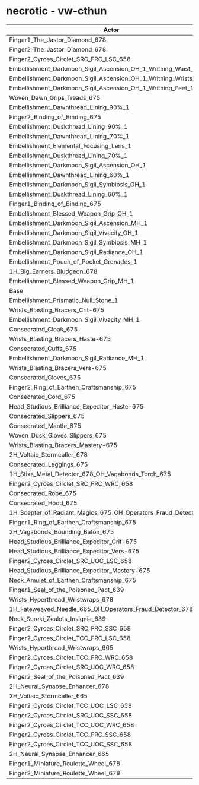 # necrotic - vw-cthun
| Actor | DPS | Increase |
|---|:---:|:---:|
|Finger1_The_Jastor_Diamond_678|2778325|1.98%|
|Finger2_The_Jastor_Diamond_678|2774496|1.84%|
|Finger2_Cyrces_Circlet_SRC_FRC_LSC_658|2750352|0.95%|
|Embellishment_Darkmoon_Sigil_Ascension_OH_1_Writhing_Waist_1|2750144|0.94%|
|Embellishment_Darkmoon_Sigil_Ascension_OH_1_Writhing_Wrists_1|2749439|0.92%|
|Embellishment_Darkmoon_Sigil_Ascension_OH_1_Writhing_Feet_1|2748623|0.89%|
|Woven_Dawn_Grips_Treads_675|2742156|0.65%|
|Embellishment_Dawnthread_Lining_90%_1|2741847|0.64%|
|Finger2_Binding_of_Binding_675|2740020|0.57%|
|Embellishment_Duskthread_Lining_90%_1|2739607|0.55%|
|Embellishment_Dawnthread_Lining_70%_1|2737643|0.48%|
|Embellishment_Elemental_Focusing_Lens_1|2737206|0.47%|
|Embellishment_Duskthread_Lining_70%_1|2735525|0.40%|
|Embellishment_Darkmoon_Sigil_Ascension_OH_1|2734564|0.37%|
|Embellishment_Dawnthread_Lining_60%_1|2734290|0.36%|
|Embellishment_Darkmoon_Sigil_Symbiosis_OH_1|2733380|0.33%|
|Embellishment_Duskthread_Lining_60%_1|2733375|0.33%|
|Finger1_Binding_of_Binding_675|2731421|0.25%|
|Embellishment_Blessed_Weapon_Grip_OH_1|2730452|0.22%|
|Embellishment_Darkmoon_Sigil_Ascension_MH_1|2729857|0.20%|
|Embellishment_Darkmoon_Sigil_Vivacity_OH_1|2728659|0.15%|
|Embellishment_Darkmoon_Sigil_Symbiosis_MH_1|2728392|0.14%|
|Embellishment_Darkmoon_Sigil_Radiance_OH_1|2728379|0.14%|
|Embellishment_Pouch_of_Pocket_Grenades_1|2728329|0.14%|
|1H_Big_Earners_Bludgeon_678|2725256|0.03%|
|Embellishment_Blessed_Weapon_Grip_MH_1|2724572|0.00%|
|Base|2724501|0.00%|
|Embellishment_Prismatic_Null_Stone_1|2723596|-0.03%|
|Wrists_Blasting_Bracers_Crit-675|2723360|-0.04%|
|Embellishment_Darkmoon_Sigil_Vivacity_MH_1|2722468|-0.07%|
|Consecrated_Cloak_675|2722264|-0.08%|
|Wrists_Blasting_Bracers_Haste-675|2721737|-0.10%|
|Consecrated_Cuffs_675|2721463|-0.11%|
|Embellishment_Darkmoon_Sigil_Radiance_MH_1|2721388|-0.11%|
|Wrists_Blasting_Bracers_Vers-675|2721246|-0.12%|
|Consecrated_Gloves_675|2720949|-0.13%|
|Finger2_Ring_of_Earthen_Craftsmanship_675|2720782|-0.14%|
|Consecrated_Cord_675|2720652|-0.14%|
|Head_Studious_Brilliance_Expeditor_Haste-675|2720225|-0.16%|
|Consecrated_Slippers_675|2720089|-0.16%|
|Consecrated_Mantle_675|2719921|-0.17%|
|Woven_Dusk_Gloves_Slippers_675|2719427|-0.19%|
|Wrists_Blasting_Bracers_Mastery-675|2719018|-0.20%|
|2H_Voltaic_Stormcaller_678|2718990|-0.20%|
|Consecrated_Leggings_675|2718940|-0.20%|
|1H_Stixs_Metal_Detector_678_OH_Vagabonds_Torch_675|2718777|-0.21%|
|Finger2_Cyrces_Circlet_SRC_FRC_WRC_658|2715436|-0.33%|
|Consecrated_Robe_675|2714734|-0.36%|
|Consecrated_Hood_675|2713301|-0.41%|
|1H_Scepter_of_Radiant_Magics_675_OH_Operators_Fraud_Detector_678|2712348|-0.45%|
|Finger1_Ring_of_Earthen_Craftsmanship_675|2710944|-0.50%|
|2H_Vagabonds_Bounding_Baton_675|2707275|-0.63%|
|Head_Studious_Brilliance_Expeditor_Crit-675|2705450|-0.70%|
|Head_Studious_Brilliance_Expeditor_Vers-675|2705426|-0.70%|
|Finger2_Cyrces_Circlet_SRC_UOC_LSC_658|2700320|-0.89%|
|Head_Studious_Brilliance_Expeditor_Mastery-675|2700317|-0.89%|
|Neck_Amulet_of_Earthen_Craftsmanship_675|2699819|-0.91%|
|Finger1_Seal_of_the_Poisoned_Pact_639|2686000|-1.41%|
|Wrists_Hyperthread_Wristwraps_678|2685024|-1.45%|
|1H_Fateweaved_Needle_665_OH_Operators_Fraud_Detector_678|2684272|-1.48%|
|Neck_Sureki_Zealots_Insignia_639|2681806|-1.57%|
|Finger2_Cyrces_Circlet_SRC_FRC_SSC_658|2679141|-1.66%|
|Finger2_Cyrces_Circlet_TCC_FRC_LSC_658|2678874|-1.67%|
|Wrists_Hyperthread_Wristwraps_665|2678357|-1.69%|
|Finger2_Cyrces_Circlet_TCC_FRC_WRC_658|2672837|-1.90%|
|Finger2_Cyrces_Circlet_SRC_UOC_WRC_658|2672519|-1.91%|
|Finger2_Seal_of_the_Poisoned_Pact_639|2667619|-2.09%|
|2H_Neural_Synapse_Enhancer_678|2650904|-2.70%|
|2H_Voltaic_Stormcaller_665|2650475|-2.72%|
|Finger2_Cyrces_Circlet_TCC_UOC_LSC_658|2645621|-2.90%|
|Finger2_Cyrces_Circlet_SRC_UOC_SSC_658|2643154|-2.99%|
|Finger2_Cyrces_Circlet_TCC_UOC_WRC_658|2641683|-3.04%|
|Finger2_Cyrces_Circlet_TCC_FRC_SSC_658|2636652|-3.22%|
|Finger2_Cyrces_Circlet_TCC_UOC_SSC_658|2611799|-4.14%|
|2H_Neural_Synapse_Enhancer_665|2592369|-4.85%|
|Finger1_Miniature_Roulette_Wheel_678|2508825|-7.92%|
|Finger2_Miniature_Roulette_Wheel_678|2499452|-8.26%|
